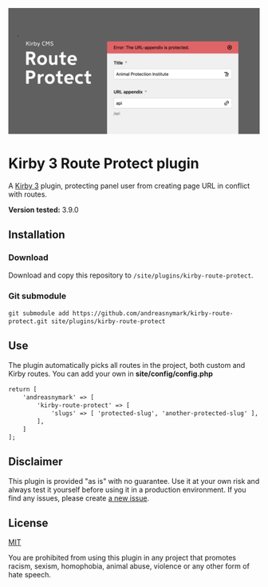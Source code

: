 ![Kirby Route Protect](kirby-route-protect.png)

# Kirby 3 Route Protect plugin

A [Kirby 3](https://getkirby.com) plugin, protecting panel user from creating page URL in conflict with routes.

**Version tested:** 3.9.0

## Installation

### Download

Download and copy this repository to `/site/plugins/kirby-route-protect`.

### Git submodule

	git submodule add https://github.com/andreasnymark/kirby-route-protect.git site/plugins/kirby-route-protect

## Use

The plugin automatically picks all routes in the project, both custom and Kirby routes. You can add your own in **site/config/config.php**

	return [
		'andreasnymark' => [
			'kirby-route-protect' => [
				'slugs' => [ 'protected-slug', 'another-protected-slug' ],
			],
		]
	];


## Disclaimer

This plugin is provided "as is" with no guarantee. Use it at your own risk and always test it yourself before using it in a production environment. If you find any issues, please create [a new issue](//github.com/andreasnymark/kirby-route-protect/issues/new).

## License

[MIT](https://opensource.org/licenses/MIT)

You are prohibited from using this plugin in any project that promotes racism, sexism, homophobia, animal abuse, violence or any other form of hate speech.


